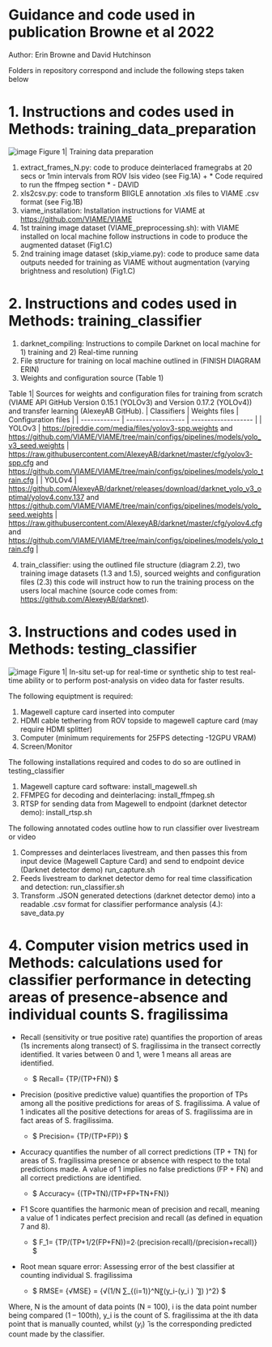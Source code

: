 # Guidance and code used in publication Browne et al 2022

Author: Erin Browne and David Hutchinson 

Folders in repository correspond and include the following steps taken below

# 1. Instructions and codes used in Methods: training_data_preparation

![image](https://user-images.githubusercontent.com/91316035/167623090-17f7b6c2-183b-4633-b18b-962659cc5054.png)
Figure 1| Training data preparation 

1. extract_frames_N.py: code to produce deinterlaced framegrabs at 20 secs or 1min intervals from ROV Isis video (see Fig.1A) + * Code required to run the ffmpeg section * - DAVID
2. xls2csv.py: code to transform BIIGLE annotation .xls files to VIAME .csv format (see Fig.1B)
3. viame_installation: Installation instructions for VIAME at https://github.com/VIAME/VIAME 
4. 1st training image dataset (VIAME_preprocessing.sh): with VIAME installed on local machine follow instructions in code to produce the augmented dataset (Fig1.C)
5. 2nd training image dataset (skip_viame.py): code to produce same data outputs needed for training as VIAME without augmentation (varying brightness and resolution) (Fig1.C)

# 2. Instructions and codes used in Methods: training_classifier

1. darknet_compiling: Instructions to compile Darknet on local machine for 1) training and 2) Real-time running
2. File structure for training on local machine outlined in (FINISH DIAGRAM ERIN)
3. Weights and configuration source (Table 1) 

Table 1| Sources for weights and configuration files for training from scratch (VIAME API GitHub Version 0.15.1 (YOLOv3) and Version 0.17.2 (YOLOv4)) and transfer learning (AlexeyAB GitHub).
| Classifiers  | Weights files      | Configuration files |
| ------------ | ------------------ | ------------------- |
| YOLOv3       | https://pjreddie.com/media/files/yolov3-spp.weights and https://github.com/VIAME/VIAME/tree/main/configs/pipelines/models/yolo_v3_seed.weights | https://raw.githubusercontent.com/AlexeyAB/darknet/master/cfg/yolov3-spp.cfg and https://github.com/VIAME/VIAME/tree/main/configs/pipelines/models/yolo_train.cfg |
| YOLOv4       | https://github.com/AlexeyAB/darknet/releases/download/darknet_yolo_v3_optimal/yolov4.conv.137 and https://github.com/VIAME/VIAME/tree/main/configs/pipelines/models/yolo_seed.weights  |  https://raw.githubusercontent.com/AlexeyAB/darknet/master/cfg/yolov4.cfg and https://github.com/VIAME/VIAME/tree/main/configs/pipelines/models/yolo_train.cfg |

4. train_classifier: using the outlined file structure (diagram 2.2), two training image datasets (1.3 and 1.5), sourced weights and configuration files (2.3) this code will instruct how to run the training process on the users local machine (source code comes from: https://github.com/AlexeyAB/darknet).

# 3. Instructions and codes used in Methods: testing_classifier
![image](https://user-images.githubusercontent.com/91316035/163668237-5125358e-afaa-41f5-8f13-0a74f53569f1.png)
Figure 1| In-situ set-up for real-time or synthetic ship to test real-time ability or to perform post-analysis on video data for faster results.

The following equiptment is required:
  1. Magewell capture card inserted into computer
  2. HDMI cable tethering from ROV topside to magewell capture card (may require HDMI splitter)
  3. Computer (minimum requirements for 25FPS detecting -12GPU VRAM)
  4. Screen/Monitor
  
 The following installations required and codes to do so are outlined in testing_classifier 
  1. Magewell capture card software: install_magewell.sh
  2. FFMPEG for decoding and deinterlacing: install_ffmpeg.sh
  3. RTSP for sending data from Magewell to endpoint (darknet detector demo): install_rtsp.sh
 
 The following annotated codes outline how to run classifier over livestream or video
  1. Compresses and deinterlaces livestream, and then passes this from input device (Magewell Capture Card) and send to endpoint device (Darknet detector demo) run_capture.sh
  2. Feeds livestream to darknet detector demo for real time classification and detection: run_classifier.sh
  3. Transform .JSON generated detections (darknet detector demo) into a readable .csv format for classifier performance analysis (4.): save_data.py

# 4. Computer vision metrics used in Methods: calculations used for classifier performance in detecting areas of presence-absence and individual counts S. fragilissima

- Recall (sensitivity or true positive rate) quantifies the proportion of areas (1s increments along transect) of S. fragilissima in the transect correctly identified. It varies between 0 and 1, were 1 means all areas are identified.
   * $ Recall=  {TP/(TP+FN)} $

- Precision (positive predictive value) quantifies the proportion of TPs among all the positive predictions for areas of S. fragilissima. A value of 1 indicates all the positive detections for areas of S. fragilissima are in fact areas of S. fragilissima.
  * $ Precision=  {TP/(TP+FP)} $ 

- Accuracy quantifies the number of all correct predictions (TP + TN) for areas of S. fragilissima presence or absence with respect to the total predictions made. A value of 1 implies no false predictions (FP + FN) and all correct predictions are identified.  
  * $ Accuracy=  {(TP+TN)/(TP+FP+TN+FN)}

- F1 Score quantifies the harmonic mean of precision and recall, meaning a value of 1 indicates perfect precision and recall (as defined in equation 7 and 8). 
  * $ F_1=  {TP/(TP+1/2(FP+FN))=2∙(precision∙recall)/(precision+recall)} $ 

- Root mean square error: Assessing error of the best classifier at counting individual S. fragilissima
  * $ RMSE= {√MSE}  = {√(1/N ∑_{(i=1)}^N〖(y_i-(y_i ) ̂ 〗) )^2} $ 

Where, N is the amount of data points (N = 100), i is the data point number being compared (1 – 100th), y_i is the count of S. fragilissima at the ith data point that is manually counted, whilst (${y_i}$) ̂ is the corresponding predicted count made by the classifier. 


